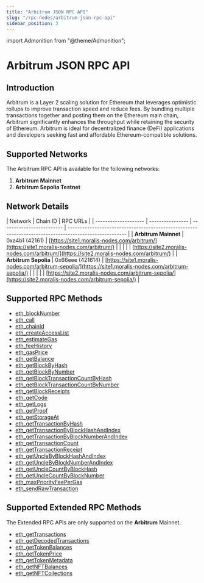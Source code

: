 ```yaml
---
title: "Arbitrum JSON RPC API"
slug: "/rpc-nodes/arbitrum-json-rpc-api"
sidebar_position: 3
---
```


import Admonition from "@theme/Admonition";

# Arbitrum JSON RPC API

## Introduction

Arbitrum is a Layer 2 scaling solution for Ethereum that leverages optimistic rollups to improve transaction speed and reduce fees. By bundling multiple transactions together and posting them on the Ethereum main chain, Arbitrum significantly enhances the throughput while retaining the security of Ethereum. Arbitrum is ideal for decentralized finance (DeFi) applications and developers seeking fast and affordable Ethereum-compatible solutions.

## Supported Networks

The Arbitrum RPC API is available for the following networks:

1. **Arbitrum Mainnet**
2. **Arbitrum Sepolia Testnet**

## Network Details

| Network              | Chain ID                          | RPC URLs                                                                                               |
| -------------------- | ---------------- | ------------------------- | ------------------------------------------------------------------------------------------------------ |
| **Arbitrum Mainnet** | 0xa4b1 (42161)   | [https://site1.moralis-nodes.com/arbitrum/](https://site1.moralis-nodes.com/arbitrum/)                 |
|                      |                  |                           | [https://site2.moralis-nodes.com/arbitrum/](https://site2.moralis-nodes.com/arbitrum/)                 |
| **Arbitrum Sepolia** | 0x66eee (421614) | [https://site1.moralis-nodes.com/arbitrum-sepolia/](https://site1.moralis-nodes.com/arbitrum-sepolia/) |
|                      |                  |                           | [https://site2.moralis-nodes.com/arbitrum-sepolia/](https://site2.moralis-nodes.com/arbitrum-sepolia/) |

## Supported RPC Methods

- [eth_blockNumber](/rpc-nodes/reference/eth_blockNumber)
- [eth_call](/rpc-nodes/reference/eth_call)
- [eth_chainId](/rpc-nodes/reference/eth_chainId)
- [eth_createAccessList](/rpc-nodes/reference/eth_createAccessList)
- [eth_estimateGas](/rpc-nodes/reference/eth_estimateGas)
- [eth_feeHistory](/rpc-nodes/reference/eth_feeHistory)
- [eth_gasPrice](/rpc-nodes/reference/eth_gasPrice)
- [eth_getBalance](/rpc-nodes/reference/eth_getBalance)
- [eth_getBlockByHash](/rpc-nodes/reference/eth_getBlockByHash)
- [eth_getBlockByNumber](/rpc-nodes/reference/eth_getBlockByNumber)
- [eth_getBlockTransactionCountByHash](/rpc-nodes/reference/eth_getBlockTransactionCountByHash)
- [eth_getBlockTransactionCountByNumber](/rpc-nodes/reference/eth_getBlockTransactionCountByNumber)
- [eth_getBlockReceipts](/rpc-nodes/reference/eth_getBlockReceipts)
- [eth_getCode](/rpc-nodes/reference/eth_getCode)
- [eth_getLogs](/rpc-nodes/reference/eth_getLogs)
- [eth_getProof](/rpc-nodes/reference/eth_getProof)
- [eth_getStorageAt](/rpc-nodes/reference/eth_getStorageAt)
- [eth_getTransactionByHash](/rpc-nodes/reference/eth_getTransactionByHash)
- [eth_getTransactionByBlockHashAndIndex](/rpc-nodes/reference/eth_getTransactionByBlockHashAndIndex)
- [eth_getTransactionByBlockNumberAndIndex](/rpc-nodes/reference/eth_getTransactionByBlockNumberAndIndex)
- [eth_getTransactionCount](/rpc-nodes/reference/eth_getTransactionCount)
- [eth_getTransactionReceipt](/rpc-nodes/reference/eth_getTransactionReceipt)
- [eth_getUncleByBlockHashAndIndex](/rpc-nodes/reference/eth_getUncleByBlockHashAndIndex)
- [eth_getUncleByBlockNumberAndIndex](/rpc-nodes/reference/eth_getUncleByBlockNumberAndIndex)
- [eth_getUncleCountByBlockHash](/rpc-nodes/reference/eth_getUncleCountByBlockHash)
- [eth_getUncleCountByBlockNumber](/rpc-nodes/reference/eth_getUncleCountByBlockNumber)
- [eth_maxPriorityFeePerGas](/rpc-nodes/reference/eth_maxPriorityFeePerGas)
- [eth_sendRawTransaction](/rpc-nodes/reference/eth_sendRawTransaction)

## Supported Extended RPC Methods

<Admonition type="note" title="Network Support Notice">
  <p>
    The Extended RPC APIs are only supported on the <b>Arbitrum</b> Mainnet.
  </p>
</Admonition>

- [eth_getTransactions](/rpc-nodes/reference/extended-rpc/eth_getTransactions)
- [eth_getDecodedTransactions](/rpc-nodes/reference/extended-rpc/eth_getDecodedTransactions)
- [eth_getTokenBalances](/rpc-nodes/reference/extended-rpc/eth_getTokenBalances)
- [eth_getTokenPrice](/rpc-nodes/reference/extended-rpc/eth_getTokenPrice)
- [eth_getTokenMetadata](/rpc-nodes/reference/extended-rpc/eth_getTokenMetadata)
- [eth_getNFTBalances](/rpc-nodes/reference/extended-rpc/eth_getNFTBalances)
- [eth_getNFTCollections](/rpc-nodes/reference/extended-rpc/eth_getNFTCollections)
